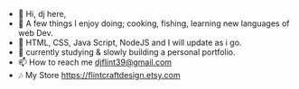 - 👋 Hi, dj here,
- 👀 A few things I enjoy doing; cooking, fishing, learning new languages of web Dev.
- 🌱 HTML, CSS, Java Script, NodeJS and I will update as i go.
- 💞️ currently studying & slowly building a personal portfolio.
- 📫 How to reach me djflint39@gmail.com
- 🎶 My Store https://flintcraftdesign.etsy.com

<!---
djflintcraft/djflintcraft is a ✨ special ✨ repository because its `README.md` (this file) appears on your GitHub profile.
You can click the Preview link to take a look at your changes.
--->

